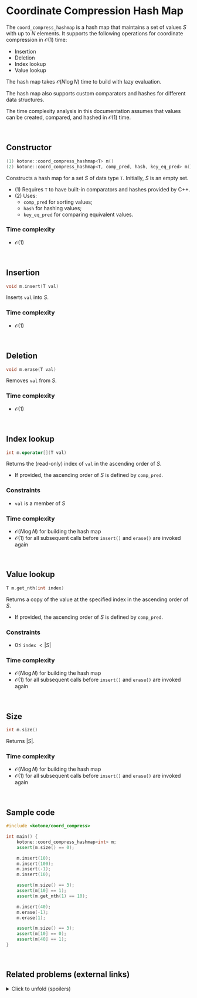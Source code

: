 # Coordinate Compression Hash Map

The `coord_compress_hashmap` is a hash map that maintains a set of values $S$ with up to $N$ elements. It supports the following operations for coordinate compression in $\mathcal{O}(1)$ time:

* Insertion
* Deletion
* Index lookup
* Value lookup

The hash map takes $\mathcal{O}(N\log N)$ time to build with lazy evaluation.

The hash map also supports custom comparators and hashes for different data structures.

The time complexity analysis in this documentation assumes that values can be created, compared, and hashed in $\mathcal{O}(1)$ time.

<br>

## Constructor

```cpp
(1) kotone::coord_compress_hashmap<T> m()
(2) kotone::coord_compress_hashmap<T, comp_pred, hash, key_eq_pred> m()
```

Constructs a hash map for a set $S$ of data type `T`. Initially, $S$ is an empty set.

* (1) Requires `T` to have built-in comparators and hashes provided by C++.
* (2) Uses:
    * `comp_pred` for sorting values;
    * `hash` for hashing values;
    * `key_eq_pred` for comparing equivalent values.

### Time complexity

* $\mathcal{O}(1)$

<br>

## Insertion

```cpp
void m.insert(T val)
```

Inserts `val` into $S$.

### Time complexity

* $\mathcal{O}(1)$

<br>

## Deletion

```cpp
void m.erase(T val)
```

Removes `val` from $S$.

### Time complexity

* $\mathcal{O}(1)$

<br>

## Index lookup

```cpp
int m.operator[](T val)
```

Returns the (read-only) index of `val` in the ascending order of $S$.

* If provided, the ascending order of $S$ is defined by `comp_pred`.

### Constraints

* `val` is a member of $S$

### Time complexity

* $\mathcal{O}(N\log N)$ for building the hash map
* $\mathcal{O}(1)$ for all subsequent calls before `insert()` and `erase()` are invoked again

<br>

## Value lookup

```cpp
T m.get_nth(int index)
```

Returns a copy of the value at the specified index in the ascending order of $S$.

* If provided, the ascending order of $S$ is defined by `comp_pred`.

### Constraints

* $0\leq$ `index` $\lt |S|$

### Time complexity

* $\mathcal{O}(N\log N)$ for building the hash map
* $\mathcal{O}(1)$ for all subsequent calls before `insert()` and `erase()` are invoked again

<br>

## Size

```cpp
int m.size()
```

Returns $|S|$.

### Time complexity

* $\mathcal{O}(N\log N)$ for building the hash map
* $\mathcal{O}(1)$ for all subsequent calls before `insert()` and `erase()` are invoked again

<br>

## Sample code

```cpp
#include <kotone/coord_compress>

int main() {
    kotone::coord_compress_hashmap<int> m;
    assert(m.size() == 0);

    m.insert(10);
    m.insert(100);
    m.insert(-1);
    m.insert(10);

    assert(m.size() == 3);
    assert(m[10] == 1);
    assert(m.get_nth(1) == 10);

    m.insert(40);
    m.erase(-1);
    m.erase(1);

    assert(m.size() == 3);
    assert(m[10] == 0);
    assert(m[40] == 1);
}
```

<br>

## Related problems (external links)

<details><summary>Click to unfold (spoilers)</summary>

* [ABC 168 F - . (Single Dot)](https://atcoder.jp/contests/abc168/tasks/abc168_f)
* [ABC 320 G - Slot Strategy 2 (Hard)](https://atcoder.jp/contests/abc320/tasks/abc320_g)

</details>

<br>
